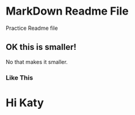 # MarkDown Readme File

Practice Readme file

## OK this is smaller!

No that makes it smaller.

### Like This

# Hi Katy
